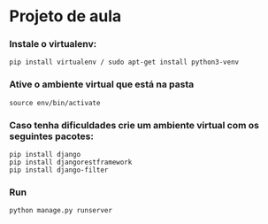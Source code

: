 # Projeto de aula 

### Instale o virtualenv:

```
pip install virtualenv / sudo apt-get install python3-venv
```


### Ative o ambiente virtual que está na pasta 

```
source env/bin/activate
```

### Caso tenha dificuldades crie um ambiente virtual com os seguintes pacotes:

```
pip install django
pip install djangorestframework
pip install django-filter
```


### Run

```
python manage.py runserver
```